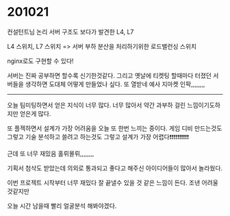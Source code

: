 # 201021

컨설턴트님 논리 서버 구조도 보다가 발견한 L4, L7

L4 스위치, L7 스위치 => 서버 부하 분산을 처리하기위한 로드밸런싱 스위치

nginx로도 구현할 수 있다!

서버는 진짜 공부하면 할수록 신기한것같다. 그리고 옛날에 티켓팅 할때마다 터졌던 서버들을 생각하면 도대체 어떻게 만들었나 싶다. 또 열받네 예사 지마켓 인팍,,,,,,,,



<hr>

오늘 팀미팅하면서 얻은 지식이 너무 많다. 너무 많아서 약간 과부하 걸린 느낌이기도하지만 얻은게 많다.

또 플젝하면서 설계가 가장 어려움을 오늘 또 한번 느끼는 중이다. 게임 디비 만드는것도 그렇고 기술 분석하고 쓸려고 하는것도 그렇고 설계가 가장 어렵다❗❗❗❗❗❗❗❗❗❗

근데 또 너무 재밌음 홀뤼몰뤼,,,,,,,,

기획서 첨삭도 받았는데 의외로 통과되고 좋다고 해주신 아이디어들이 많아서 놀라웠다.

이번 프로젝트 시작부터 너무 재밌다 잘 끝낼수 있을 것 같은 느낌이 든다. 조낸 어려울것같지만





오늘 시간 남을때 빨리 얼굴분석 해봐야겠다.